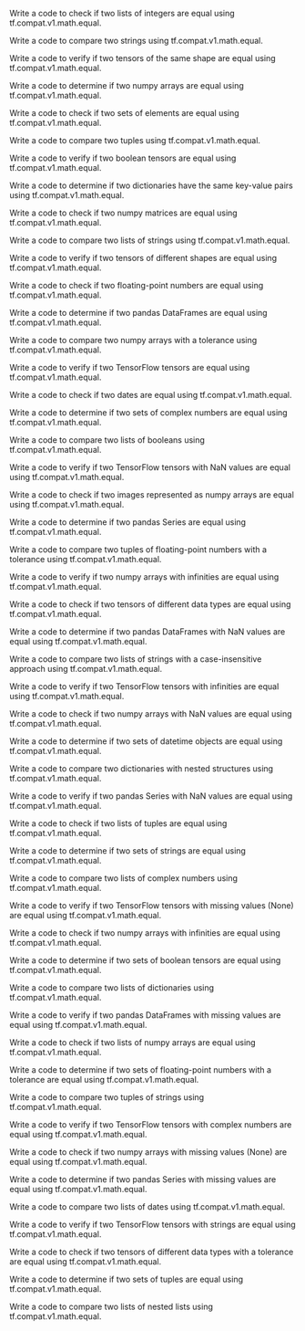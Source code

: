Write a code to check if two lists of integers are equal using tf.compat.v1.math.equal.

Write a code to compare two strings using tf.compat.v1.math.equal.

Write a code to verify if two tensors of the same shape are equal using tf.compat.v1.math.equal.

Write a code to determine if two numpy arrays are equal using tf.compat.v1.math.equal.

Write a code to check if two sets of elements are equal using tf.compat.v1.math.equal.

Write a code to compare two tuples using tf.compat.v1.math.equal.

Write a code to verify if two boolean tensors are equal using tf.compat.v1.math.equal.

Write a code to determine if two dictionaries have the same key-value pairs using tf.compat.v1.math.equal.

Write a code to check if two numpy matrices are equal using tf.compat.v1.math.equal.

Write a code to compare two lists of strings using tf.compat.v1.math.equal.

Write a code to verify if two tensors of different shapes are equal using tf.compat.v1.math.equal.

Write a code to check if two floating-point numbers are equal using tf.compat.v1.math.equal.

Write a code to determine if two pandas DataFrames are equal using tf.compat.v1.math.equal.

Write a code to compare two numpy arrays with a tolerance using tf.compat.v1.math.equal.

Write a code to verify if two TensorFlow tensors are equal using tf.compat.v1.math.equal.

Write a code to check if two dates are equal using tf.compat.v1.math.equal.

Write a code to determine if two sets of complex numbers are equal using tf.compat.v1.math.equal.

Write a code to compare two lists of booleans using tf.compat.v1.math.equal.

Write a code to verify if two TensorFlow tensors with NaN values are equal using tf.compat.v1.math.equal.

Write a code to check if two images represented as numpy arrays are equal using tf.compat.v1.math.equal.

Write a code to determine if two pandas Series are equal using tf.compat.v1.math.equal.

Write a code to compare two tuples of floating-point numbers with a tolerance using tf.compat.v1.math.equal.

Write a code to verify if two numpy arrays with infinities are equal using tf.compat.v1.math.equal.

Write a code to check if two tensors of different data types are equal using tf.compat.v1.math.equal.

Write a code to determine if two pandas DataFrames with NaN values are equal using tf.compat.v1.math.equal.

Write a code to compare two lists of strings with a case-insensitive approach using tf.compat.v1.math.equal.

Write a code to verify if two TensorFlow tensors with infinities are equal using tf.compat.v1.math.equal.

Write a code to check if two numpy arrays with NaN values are equal using tf.compat.v1.math.equal.

Write a code to determine if two sets of datetime objects are equal using tf.compat.v1.math.equal.

Write a code to compare two dictionaries with nested structures using tf.compat.v1.math.equal.

Write a code to verify if two pandas Series with NaN values are equal using tf.compat.v1.math.equal.

Write a code to check if two lists of tuples are equal using tf.compat.v1.math.equal.

Write a code to determine if two sets of strings are equal using tf.compat.v1.math.equal.

Write a code to compare two lists of complex numbers using tf.compat.v1.math.equal.

Write a code to verify if two TensorFlow tensors with missing values (None) are equal using tf.compat.v1.math.equal.

Write a code to check if two numpy arrays with infinities are equal using tf.compat.v1.math.equal.

Write a code to determine if two sets of boolean tensors are equal using tf.compat.v1.math.equal.

Write a code to compare two lists of dictionaries using tf.compat.v1.math.equal.

Write a code to verify if two pandas DataFrames with missing values are equal using tf.compat.v1.math.equal.

Write a code to check if two lists of numpy arrays are equal using tf.compat.v1.math.equal.

Write a code to determine if two sets of floating-point numbers with a tolerance are equal using tf.compat.v1.math.equal.

Write a code to compare two tuples of strings using tf.compat.v1.math.equal.

Write a code to verify if two TensorFlow tensors with complex numbers are equal using tf.compat.v1.math.equal.

Write a code to check if two numpy arrays with missing values (None) are equal using tf.compat.v1.math.equal.

Write a code to determine if two pandas Series with missing values are equal using tf.compat.v1.math.equal.

Write a code to compare two lists of dates using tf.compat.v1.math.equal.

Write a code to verify if two TensorFlow tensors with strings are equal using tf.compat.v1.math.equal.

Write a code to check if two tensors of different data types with a tolerance are equal using tf.compat.v1.math.equal.

Write a code to determine if two sets of tuples are equal using tf.compat.v1.math.equal.

Write a code to compare two lists of nested lists using tf.compat.v1.math.equal.